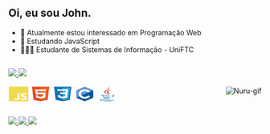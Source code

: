 ## Oi, eu sou John.

- 👀 Atualmente estou interessado em Programação Web
- 🌱 Estudando JavaScript
- 👨🏻‍🎓 Estudante de Sistemas de Informação - UniFTC 

##

<div>
  <a href="https://github.com/Nurux">
    <img height="180em" src="https://github-readme-stats.vercel.app/api?username=Nurux&show_icons=true&theme=tokyonight"/>
    <img height="180em" src="https://github-readme-stats.vercel.app/api/top-langs/?username=Nurux&layout=compact&langs_count=7&theme=tokyonight"/>
  </a>
</div>

<div style = "display: inline_block"> <br>
  <img align="center" alt="Nuru-Js" height="30" width="40" src="https://raw.githubusercontent.com/devicons/devicon/master/icons/javascript/javascript-plain.svg">
  <img align="center" alt="Nuru-HTML" height="30" width="40" src="https://raw.githubusercontent.com/devicons/devicon/master/icons/html5/html5-original.svg">
  <img align="center" alt="Nuru-CSS" height="30" width="40" src="https://raw.githubusercontent.com/devicons/devicon/master/icons/css3/css3-original.svg">
  <img align="center" alt="Nuru-C" height="30" width="40" src="https://raw.githubusercontent.com/devicons/devicon/master/icons/c/c-original.svg">
  <img align="center" alt="Nuru-C" height="30" width="40" src="https://raw.githubusercontent.com/devicons/devicon/master/icons/java/java-original.svg">
  <img align="right" alt="Nuru-gif" height="150" src="https://cdn.discordapp.com/attachments/714203785219539054/872546001565646908/gif-git.gif">
  <br>
</div>

##

<div>
  <a href="https://www.linkedin.com/in/john-f%C3%A9lix-a5aa10214" target="_blank">
    <img src="https://img.shields.io/badge/-LinkedIn-%230077B5?style=for-the-badge&logo=linkedin&logoColor=white" target="_blanck">
  </a>
  <a href="https://github.com/Nurux" target="_blanck">
    <img src="https://img.shields.io/badge/GitHub-100000?style=for-the-badge&logo=github&logoColor=white" target="_blanck">
  </a>
  <a href="johnf.git@gmail.com" target="_blanck">
    <img src="https://img.shields.io/badge/Gmail-D14836?style=for-the-badge&logo=gmail&logoColor=white" target="_blanck">
  </a>  
</div>
  
<!---
Nurux/Nurux is a ✨ special ✨ repository because its `README.md` (this file) appears on your GitHub profile.
You can click the Preview link to take a look at your changes.
--->
